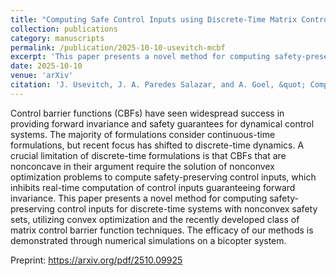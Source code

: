 ```yaml
---
title: "Computing Safe Control Inputs using Discrete-Time Matrix Control Barrier Functions via Convex Optimization"
collection: publications
category: manuscripts
permalink: /publication/2025-10-10-usevitch-mcbf
excerpt: 'This paper presents a novel method for computing safety-preserving control inputs for discrete-time systems with nonconvex safety sets, utilizing convex optimization and the recently developed class of matrix control barrier function techniques..'
date: 2025-10-10
venue: 'arXiv'
citation: 'J. Usevitch, J. A. Paredes Salazar, and A. Goel, &quot; Computing safe control inputs using discrete-time matrix control barrier functions via convex optimization,&quot; <i>arXiv preprint arXiv:2510.09925</i>. 1(1).'
---
```


Control barrier functions (CBFs) have seen widespread success in providing forward invariance and safety guarantees for dynamical control systems. The majority of formulations consider continuous-time formulations, but recent focus has shifted to discrete-time dynamics. A crucial limitation of discrete-time formulations is that CBFs that are nonconcave in their argument require the solution of nonconvex optimization problems to compute safety-preserving control inputs, which inhibits real-time computation of control inputs guaranteeing forward invariance. This paper presents a novel method for computing safety-preserving control inputs for discrete-time systems with nonconvex safety sets, utilizing convex optimization and the recently developed class of matrix control barrier function techniques. The efficacy of our methods is demonstrated through numerical simulations on a bicopter system.

Preprint: <a href = "https://arxiv.org/pdf/2510.09925"> https://arxiv.org/pdf/2510.09925 </a>